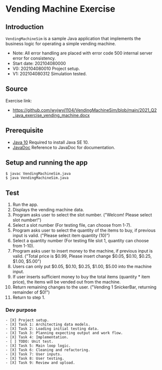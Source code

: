 # Vending Machine Exercise

## Introduction

`VendingMachineSim` is a sample Java application that implements the business logic for operating a simple vending machine.
* Note: All error handling are placed with error code 500 internal server error for consistency.
* Start date: 202104080000
* V0: 202104080010 Project setup.
* V1: 202104080312 Simulation tested.


## Source
Exercise link:
* https://github.com/wyjwyj1104/VendingMachineSim/blob/main/2021_Q2_java_exercise_vending_machine.docx


## Prerequisite

* [Java 10](https://www.oracle.com/ca-en/java/technologies/java-archive-javase10-downloads.html) Required to install Java SE 10.
* [JavaDoc](https://docs.oracle.com/javase/8/docs/technotes/tools/windows/javadoc.html) Reference to JavaDoc for documentation.



## Setup and running the app

```
$ javac VendingMachineSim.java
$ java VendingMachineSim.java
```

## Test

1. Run the app.
2. Displays the vending machine data.
3. Program asks user to select the slot number. ("Welcom! Please select slot number!")
4. Select a slot number (For testing file, can choose from 1-7).
5. Program asks user to select the quantity of the items to buy, if previous input is valid. ("Please select item quantity (10)")
6. Select a quantity number (For testing file slot 1, quantity can choose from 1-10).
7. Program asks user to insert money to the machine, if previous input is valid. ("Total price is $0.99, Please insert change $0.05, $0.10, $0.25, $1.00, $5.00")
8. Users can only put $0.05, $0.10, $0.25, $1.00, $5.00 into the machine input.
9. If user inserts sufficient money to buy the total items (quantity * item price), the items will be vended out from the machine.
10. Return remaining changes to the user. ("Vending 1 SnickerBar, returning remainder of $0!")
11. Return to step 1.


### Dev purpose

```.todo
- [X] Project setup.
- [X] Task 1: Architecting data models.
- [X] Task 2: Loading initial testing data.
- [X] Task 3: Planning expecting output and work flow.
- [X] Task 4: Implementation.
- [ ] TODO: Unit test.
- [X] Task 5: Main loop logic.
- [X] Task 6: Cleaning and refactoring.
- [X] Task 7: User inputs.
- [X] Task 8: User testing.
- [X] Task 9: Review and upload.
```
